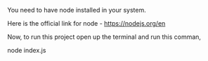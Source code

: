 You need to have node installed in your system. 

Here is the official link for node - https://nodejs.org/en

Now, to run this project open up the terminal and run this comman, 

node index.js

